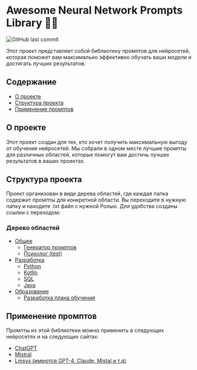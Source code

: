 # Awesome Neural Network Prompts Library 🧠🚀

![GitHub last commit](https://img.shields.io/github/last-commit/abshka/prompts_ai)

Этот проект представляет собой библиотеку промптов для нейросетей, которая поможет вам максимально эффективно обучать ваши модели и достигать лучших результатов.

## Содержание

* [О проекте](#о-проекте)
* [Структура проекта](#структура-проекта)
* [Применение промптов](#применение-промптов)

## О проекте

Этот проект создан для тех, кто хочет получить максимальную выгоду от обучения нейросетей. Мы собрали в одном месте лучшие промпты для различных областей, которые помогут вам достичь лучших результатов в ваших проектах.

## Структура проекта

Проект организован в виде дерева областей, где каждая папка содержит промпты для конкретной области. Вы переходите в нужную папку и находите .txt файл с нужной Ролью. Для удобства созданы ссылки с переходом:

### Дерево областей

* [Общее](https://github.com/abshka/prompts_ai/tree/main/Common)
  + [Генератор промптов](https://github.com/abshka/prompts_ai/blob/main/Common/Promt's%20Creator.txt)
  + [Психолог (test)](https://github.com/abshka/prompts_ai/tree/main/Common/Psychologist.txt)
* [Разработка](https://github.com/abshka/prompts_ai/tree/main/Development)
  + [Python](https://github.com/abshka/prompts_ai/tree/main/Development/Python.txt)
  + [Kotlin](https://github.com/abshka/prompts_ai/tree/main/Development/Kotlin.txt)
  + [SQL](https://github.com/abshka/prompts_ai/tree/main/Development/SQL.txt)
  + [Java](https://github.com/abshka/prompts_ai/tree/main/Development/Java.txt)
* [Образование](https://github.com/abshka/prompts_ai/tree/main/Education)
  + [Разработка плана обучения](https://github.com/abshka/prompts_ai/tree/main/Education/Tutor.txt)

## Применение промптов

Промпты из этой библиотеки можно применить в следующих нейросетях и на следующих сайтах:

* [ChatGPT](https://chat.openai.com)
* [Mistral](https://chat.mistral.ai)
* [Lmsys (имеются GPT-4, Claude, Mistal и т.д)](https://arena.lmsys.org)

